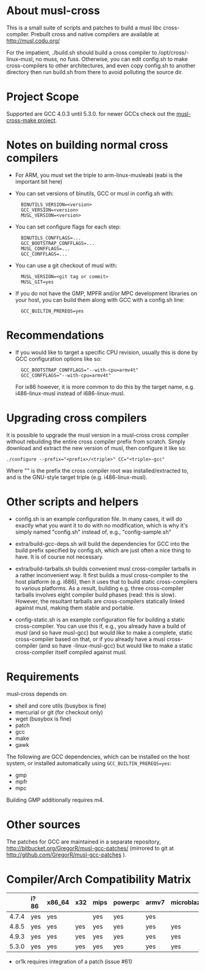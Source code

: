 About musl-cross
================

This is a small suite of scripts and patches to build a musl libc
cross-compiler. Prebuilt cross and native compilers are available at
http://musl.codu.org/

For the impatient, ./build.sh should build a cross compiler to
/opt/cross/<arch>-linux-musl, no muss, no fuss. Otherwise, you can edit
config.sh to make cross-compilers to other architectures, and even copy
config.sh to another directory then run build.sh from there to avoid polluting
the source dir.

Project Scope
=============
Supported are GCC 4.0.3 until 5.3.0.
for newer GCCs check out the [musl-cross-make project][0].

Notes on building normal cross compilers
========================================

* For ARM, you must set the triple to arm-linux-musleabi (eabi is the important
  bit here)

* You can set versions of binutils, GCC or musl in config.sh with:

        BINUTILS_VERSION=<version>
        GCC_VERSION=<version>
        MUSL_VERSION=<version>

* You can set configure flags for each step:

        BINUTILS_CONFFLAGS=...
        GCC_BOOTSTRAP_CONFFLAGS=...
        MUSL_CONFFLAGS=...
        GCC_CONFFLAGS=...

* You can use a git checkout of musl with:

        MUSL_VERSION=<git tag or commit>
        MUSL_GIT=yes

* If you do not have the GMP, MPFR and/or MPC development libraries on your
  host, you can build them along with GCC with a config.sh line:

        GCC_BUILTIN_PREREQS=yes


Recommendations
===============

* If you would like to target a specific CPU revision, usually this is done by
  GCC configuration options like so:

        GCC_BOOTSTRAP_CONFFLAGS="--with-cpu=armv4t"
        GCC_CONFFLAGS="--with-cpu=armv4t"

  For ix86 however, it is more common to do this by the target name, e.g.
  i486-linux-musl instead of i686-linux-musl.


Upgrading cross compilers
=========================

It is possible to upgrade the musl version in a musl-cross cross compiler
without rebuilding the entire cross compiler prefix from scratch. Simply
download and extract the new version of musl, then configure it like so:

    ./configure --prefix="<prefix>/<triple>" CC="<triple>-gcc"

Where "<prefix>" is the prefix the cross compiler root was installed/extracted
to, and <triple> is the GNU-style target triple (e.g. i486-linux-musl).


Other scripts and helpers
=========================

* config.sh is an example configuration file. In many cases, it will do exactly
  what you want it to do with no modification, which is why it's simply named
  "config.sh" instead of, e.g., "config-sample.sh"

* extra/build-gcc-deps.sh will build the dependencies for GCC into the build
  prefix specified by config.sh, which are just
  often a nice thing to have. It is of course not necessary.

* extra/build-tarballs.sh builds convenient musl cross-compiler tarballs in a
  rather inconvenient way. It first builds a musl cross-compiler to the host
  platform (e.g. i686), then it uses that to build static cross-compilers to
  various platforms. As a result, building e.g. three cross-compiler tarballs
  involves eight compiler build phases (read: this is slow). However, the
  resultant tarballs are cross-compilers statically linked against musl, making
  them stable and portable.

* config-static.sh is an example configuration file for building a static
  cross-compiler. You can use this if, e.g., you already have a build of musl
  (and so have musl-gcc) but would like to make a complete, static
  cross-compiler based on that, or if you already have a musl cross-compiler
  (and so have <arch>-linux-musl-gcc) but would like to make a static
  cross-compiler itself compiled against musl.


Requirements
============

musl-cross depends on:

* shell and core utils (busybox is fine)
* mercurial or git (for checkout only)
* wget (busybox is fine)
* patch
* gcc
* make
* gawk

The following are GCC dependencies, which can be installed on the host system,
or installed automatically using `GCC_BUILTIN_PREREQS=yes`:

* gmp
* mpfr
* mpc

Building GMP additionally requires m4.


Other sources
=============

The patches for GCC are maintained in a separate repository,
http://bitbucket.org/GregorR/musl-gcc-patches/ (mirrored to git at
http://github.com/GregorR/musl-gcc-patches ).

Compiler/Arch Compatibility Matrix
==================================
|       | i?86 | x86_64 | x32 | mips | powerpc | armv7 | microblaze | sh4 | or1k|
|:------|:-----|:-------|:----|:-----|:--------|:------|:-----------|:----|:---:|
| 4.7.4 | yes  | yes    |     | yes  | yes     | yes   |            |     |     |
| 4.8.5 | yes  | yes    | yes | yes  | yes     | yes   | yes        | yes |     |
| 4.9.3 | yes  | yes    | yes | yes  | yes     | yes   | yes        | yes |     |
| 5.3.0 | yes  | yes    | yes | yes  | yes     | yes   | yes        | yes | *   |

* or1k requires integration of a patch (issue #61)

[0]:https://github.com/richfelker/musl-cross-make
